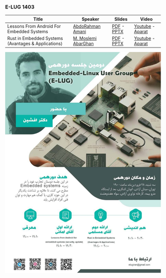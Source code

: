 ### E-LUG 1403

| Title  | Speaker | Slides | Video |
| ------------- | ------------- | ------------- | ------------- |
| Lessons From Android For Embedded Systems | [AbdoRahman Amani](https://github.com/adjexpress) | [PDF](events/1403/01/documents/LessonsFromAndroidForEmbeddedSystems.pdf) - [PPTX](events/1403/01/documents/LessonsFromAndroidForEmbeddedSystems.pptx) | [Youtube](https://www.youtube.com/@E-LUG_IRAN) - [Aparat](https://www.aparat.com/E_LUG_IRAN) |
| Rust in Embedded Systems (Avantages & Applications) | [M. Moslemi AbarGhan](https://www.linkedin.com/in/mohammad-moslemi-abarghan) | [PDF](events/1403/01/documents/RustinEmbeddedSystemsAvantagesApplications.pdf) - [PPTX](events/1403/01/documents/RustinEmbeddedSystemsAvantagesApplications.pptx) | [Youtube](https://www.youtube.com/@E-LUG_IRAN) - [Aparat](https://www.aparat.com/E_LUG_IRAN) |

![Poster 1403-01](events/1403/01/documents/poster_fa.jpg)
